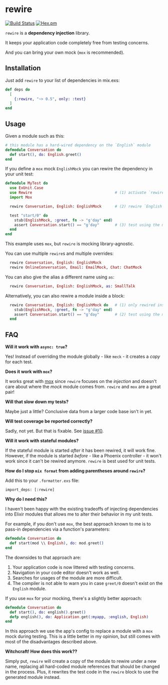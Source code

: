 rewire
===

[![Build Status](https://travis-ci.org/stephanos/rewire.svg?branch=master)](https://travis-ci.org/stephanos/rewire)
[![Hex.pm](https://img.shields.io/hexpm/v/rewire.svg)](https://hex.pm/packages/rewire)

`rewire` is a **dependency injection** library.

It keeps your application code completely free from testing concerns.

And you can bring your own mock (`mox` is recommended).

## Installation

Just add `rewire` to your list of dependencies in mix.exs:

```elixir
def deps do
  [
    {:rewire, "~> 0.5", only: :test}
  ]
end
```

## Usage

Given a module such as this:

```elixir
# this module has a hard-wired dependency on the `English` module
defmodule Conversation do
  def start(), do: English.greet()
end
```

If you define a `mox` mock `EnglishMock` you can rewire the dependency in your unit test:

```elixir
defmodule MyTest do
  use ExUnit.Case
  use Rewire                                     # (1) activate `rewire`
  import Mox

  rewire Conversation, English: EnglishMock      # (2) rewire `English` to `EnglishMock`

  test "start/0" do
    stub(EnglishMock, :greet, fn -> "g'day" end)
    assert Conversation.start() == "g'day"       # (3) test using the mock
  end
end
```

This example uses `mox`, but `rewire` is mocking library-agnostic.

You can use multiple `rewire`s and multiple overrides:

```elixir
  rewire Conversation, English: EnglishMock
  rewire OnlineConversation, Email: EmailMock, Chat: ChatMock
```

You can also give the alias a different name using `as`:

```elixir
  rewire Conversation, English: EnglishMock, as: SmallTalk
```

Alternatively, you can also rewire a module inside a block:

```elixir
  rewire Conversation, English: EnglishMock do   # (1) only rewired inside the block
    stub(EnglishMock, :greet, fn -> "g'day" end)
    assert Conversation.start() == "g'day"       # (2) test using the mock
  end
```

## FAQ

**Will it work with `async: true`?**

Yes! Instead of overriding the module globally - like `meck` - it creates a _copy_ for each test.

**Does it work with `mox`?**

It works great with [mox](https://github.com/dashbitco/mox) since `rewire` focuses on the _injection_ and doesn't care about where the _mock_ module comes from. `rewire` and `mox` are a great pair!

**Will that slow down my tests?**

Maybe just a little? Conclusive data from a larger code base isn't in yet.

**Will test coverage be reported correctly?**

Sadly, not yet. But that is fixable. See [issue #10](https://github.com/stephanos/rewire/issues/10).

**Will it work with stateful modules?**

If the stateful module is started _after_ it has been rewired, it will work fine. However, if the module is started _before_ - like a Phoenix controller - it won't work since it can't be rewired anymore. `rewire` is best used for unit tests.

**How do I stop `mix format` from adding parentheses around `rewire`?**

Add this to your `.formatter.exs` file:

```
import_deps: [:rewire]
```

**Why do I need this?**

I haven't been happy with the existing tradeoffs of injecting dependencies into Elixir modules that allows me to alter their behavior in my unit tests.

For example, if you don't use `mox`, the best approach known to me is to pass-in dependencies via a function's parameters:

```elixir
defmodule Conversation do
  def start(mod \\ English), do: mod.greet()
end
```

The downsides to that approach are:

  1) Your application code is now littered with testing concerns.
  2) Navigation in your code editor doesn't work as well.
  3) Searches for usages of the module are more difficult.
  4) The compiler is not able to warn you in case `greet/0` doesn't exist on the `English` module.

If you use `mox` for your mocking, there's a slightly better approach:

```elixir
defmodule Conversation do
  def start(), do: english().greet()
  defp english(), do: Application.get(:myapp, :english, English)
end
```

In this approach we use the app's config to replace a module with a `mox` mock during testing. This is a little better in my opinion, but still comes with most of the disadvantages described above.

**Witchcraft! How does this work??**

Simply put, `rewire` will create a copy of the module to rewire under a new name, replacing all hard-coded module references that should be changed in the process. Plus, it rewrites the test code in the `rewire` block to use the generated module instead.
